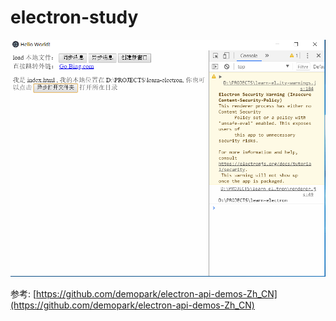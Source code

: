 # electron-study

<img src = "./assets/beta.png" />

参考: [https://github.com/demopark/electron-api-demos-Zh_CN](https://github.com/demopark/electron-api-demos-Zh_CN)